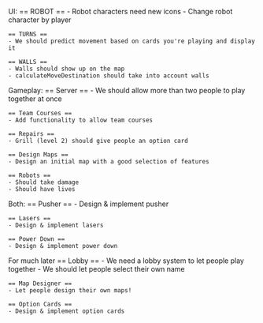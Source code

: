 UI:
    == ROBOT ==
    - Robot characters need new icons
    - Change robot character by player

    == TURNS ==
    - We should predict movement based on cards you're playing and display it

    == WALLS ==
    - Walls should show up on the map
    - calculateMoveDestination should take into account walls

Gameplay:
    == Server ==
    - We should allow more than two people to play together at once

    == Team Courses ==
    - Add functionality to allow team courses

    == Repairs ==
    - Grill (level 2) should give people an option card

    == Design Maps ==
    - Design an initial map with a good selection of features

    == Robots ==
    - Should take damage
    - Should have lives

Both:
    == Pusher ==
    - Design & implement pusher

    == Lasers ==
    - Design & implement lasers

    == Power Down ==
    - Design & implement power down

For much later
    == Lobby ==
    - We need a lobby system to let people play together
    - We should let people select their own name

    == Map Designer ==
    - Let people design their own maps!

    == Option Cards ==
    - Design & implement option cards